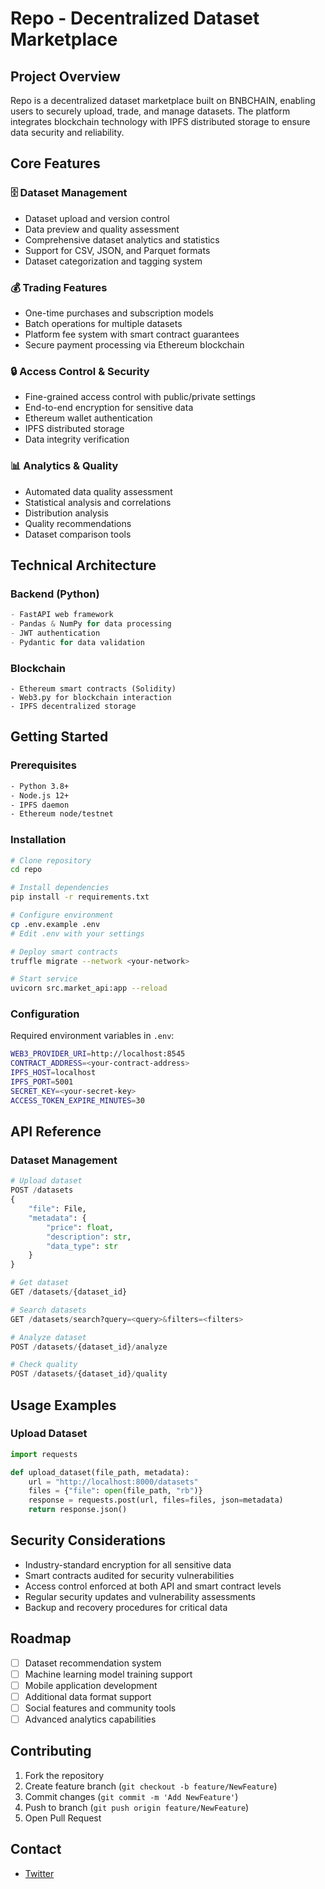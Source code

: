 # Repo - Decentralized Dataset Marketplace

## Project Overview

Repo is a decentralized dataset marketplace built on BNBCHAIN, enabling users to securely upload, trade, and manage datasets. The platform integrates blockchain technology with IPFS distributed storage to ensure data security and reliability.

## Core Features

### 🗄️ Dataset Management

- Dataset upload and version control
- Data preview and quality assessment
- Comprehensive dataset analytics and statistics
- Support for CSV, JSON, and Parquet formats
- Dataset categorization and tagging system

### 💰 Trading Features

- One-time purchases and subscription models
- Batch operations for multiple datasets
- Platform fee system with smart contract guarantees
- Secure payment processing via Ethereum blockchain

### 🔒 Access Control & Security

- Fine-grained access control with public/private settings
- End-to-end encryption for sensitive data
- Ethereum wallet authentication
- IPFS distributed storage
- Data integrity verification

### 📊 Analytics & Quality

- Automated data quality assessment
- Statistical analysis and correlations
- Distribution analysis
- Quality recommendations
- Dataset comparison tools

## Technical Architecture

### Backend (Python)

```python
- FastAPI web framework
- Pandas & NumPy for data processing
- JWT authentication
- Pydantic for data validation
```

### Blockchain

```solidity
- Ethereum smart contracts (Solidity)
- Web3.py for blockchain interaction
- IPFS decentralized storage
```

## Getting Started

### Prerequisites

```bash
- Python 3.8+
- Node.js 12+
- IPFS daemon
- Ethereum node/testnet
```

### Installation

```bash
# Clone repository
cd repo

# Install dependencies
pip install -r requirements.txt

# Configure environment
cp .env.example .env
# Edit .env with your settings

# Deploy smart contracts
truffle migrate --network <your-network>

# Start service
uvicorn src.market_api:app --reload
```

### Configuration

Required environment variables in `.env`:

```bash
WEB3_PROVIDER_URI=http://localhost:8545
CONTRACT_ADDRESS=<your-contract-address>
IPFS_HOST=localhost
IPFS_PORT=5001
SECRET_KEY=<your-secret-key>
ACCESS_TOKEN_EXPIRE_MINUTES=30
```

## API Reference

### Dataset Management

```python
# Upload dataset
POST /datasets
{
    "file": File,
    "metadata": {
        "price": float,
        "description": str,
        "data_type": str
    }
}

# Get dataset
GET /datasets/{dataset_id}

# Search datasets
GET /datasets/search?query=<query>&filters=<filters>

# Analyze dataset
POST /datasets/{dataset_id}/analyze

# Check quality
POST /datasets/{dataset_id}/quality
```

## Usage Examples

### Upload Dataset

```python
import requests

def upload_dataset(file_path, metadata):
    url = "http://localhost:8000/datasets"
    files = {"file": open(file_path, "rb")}
    response = requests.post(url, files=files, json=metadata)
    return response.json()
```

## Security Considerations

- Industry-standard encryption for all sensitive data
- Smart contracts audited for security vulnerabilities
- Access control enforced at both API and smart contract levels
- Regular security updates and vulnerability assessments
- Backup and recovery procedures for critical data

## Roadmap

- [ ] Dataset recommendation system
- [ ] Machine learning model training support
- [ ] Mobile application development
- [ ] Additional data format support
- [ ] Social features and community tools
- [ ] Advanced analytics capabilities

## Contributing

1. Fork the repository
2. Create feature branch (`git checkout -b feature/NewFeature`)
3. Commit changes (`git commit -m 'Add NewFeature'`)
4. Push to branch (`git push origin feature/NewFeature`)
5. Open Pull Request

## Contact

- [Twitter](https://x.com/AI__Repo)
